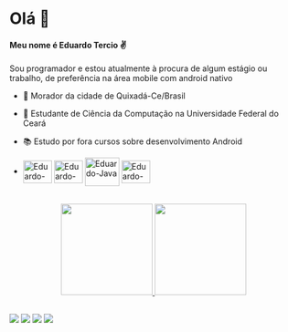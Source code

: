 # Olá 👋

#### Meu nome é Eduardo Tercio ✌

Sou programador e estou atualmente à procura de algum estágio ou trabalho, de preferência na área mobile com android nativo


- 🏡 Morador da cidade de Quixadá-Ce/Brasil
- 📖 Estudante de Ciência da Computação na Universidade Federal do Ceará
- 📚 Estudo por fora cursos sobre desenvolvimento Android

- <div style="display: inline_block">
  <img align="center" alt="Eduardo-Android" height="40" width="50" src="https://cdn.jsdelivr.net/gh/devicons/devicon/icons/android/android-original.svg">
  <img align="center" alt="Eduardo-Kotlin" height="40" width="50" src="https://cdn.jsdelivr.net/gh/devicons/devicon/icons/kotlin/kotlin-original.svg" />
  <img align="center" alt="Eduardo-Java" height="50" width="60" src="https://cdn.jsdelivr.net/gh/devicons/devicon/icons/java/java-original.svg" />
  <img align="center" alt="Eduardo-C++" height="40" width="50" src="https://cdn.jsdelivr.net/gh/devicons/devicon/icons/cplusplus/cplusplus-original.svg" />
</div><br>

<div align="center">
  <a href="https://github.com/edu37">
  <img height="160em" src="https://github-readme-stats.vercel.app/api?username=edu37&show_icons=true&theme=dracula&include_all_commits=true&count_private=true"/>
  <img height="160em" src="https://github-readme-stats.vercel.app/api/top-langs/?username=edu37&layout=compact&langs_count=100&theme=dracula"/>
</div>
  
  ##
  
 <div>
  <a href = "https://www.instagram.com/eduardo_tercio/" target="_blank"><img src="https://img.shields.io/badge/-Instagram-%23E4405F?style=for-the-badge&logo=instagram&logoColor=white" target="_blank"></a>
  <a href = "https://www.linkedin.com/in/eduardo-tercio-254715214/" target="_blank"><img src="https://img.shields.io/badge/-LinkedIn-%230077B5?style=for-the-badge&logo=linkedin&logoColor=white" target="_blank"></a>
  <a href = "mailto:dudubezerra33@gmail.com"><img src="https://img.shields.io/badge/-Gmail-%23333?style=for-the-badge&logo=gmail&logoColor=white" target="_blank"></a>
  <a href = "mailto:dudubezerra33@hotmail.com" target="_blank"><img src="https://img.shields.io/badge/Microsoft_Outlook-0078D4?style=for-the-badge&logo=microsoft-outlook&logoColor=white" target="_blank"></a>  
</div>

